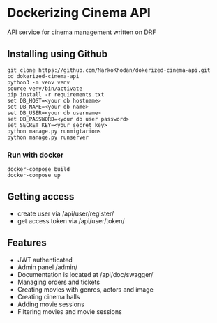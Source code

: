 # Dockerizing Cinema API

API service for cinema management written on DRF

## Installing using Github

```shell
git clone https://github.com/MarkoKhodan/dokerized-cinema-api.git
cd dokerized-cinema-api
python3 -m venv venv
source venv/bin/activate
pip install -r requirements.txt
set DB_HOST=<your db hostname>
set DB_NAME=<your db name>
set DB_USER=<your db username>
set DB_PASSWORD=<your db user password>
set SECRET_KEY=<your secret key>
python manage.py runmigtarions
python manage.py runserver
```
### Run with docker

```shell
docker-compose build
docker-compose up
```

Getting access
-
- create user via /api/user/register/
- get access token via /api/user/token/


Features
-
- JWT authenticated
- Admin panel /admin/
- Documentation is located at /api/doc/swagger/
- Managing orders and tickets
- Creating movies with genres, actors and image
- Creating cinema halls
- Adding movie sessions
- Filtering movies and movie sessions
